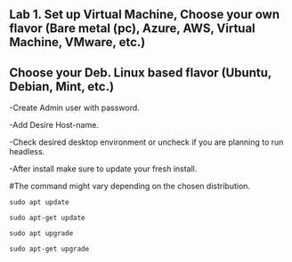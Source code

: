 ## Lab 1. Set up Virtual Machine, Choose your own flavor (Bare metal (pc), Azure, AWS, Virtual Machine, VMware, etc.)

## Choose your Deb. Linux based flavor (Ubuntu, Debian, Mint, etc.)

-Create Admin user with password.

-Add Desire Host-name.

-Check desired desktop environment or uncheck if you are planning to run headless.

-After install make sure to update your fresh install.

#The command might vary depending on the chosen distribution.

``sudo apt update``

``sudo apt-get update``

``sudo apt upgrade``

``sudo apt-get upgrade``
